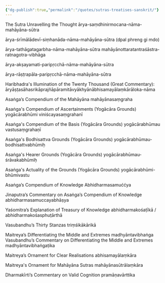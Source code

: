 ```yaml
---
{"dg-publish":true,"permalink":"/quotes/sutras-treatises-sanskrit/"}
---
```


The Sutra Unravelling the Thought
ārya-saṃdhinirmocana-nāma-mahāyāna-sūtra

ārya-śrīmālādevī-siṃhanāda-nāma-mahāyāna-sūtra (dpal phreng gi mdo)

ārya-tathāgatagarbha-nāma-mahāyāna-sūtra
mahāyānottaratantraśāstra-ratnagotra-vibhāga

ārya-akṣayamati-paripṛcchā-nāma-mahāyāna-sūtra

ārya-rāṣṭrapāla-paripṛcchā-nāma-mahāyāna-sūtra

Haribhadra's Illumination of the Twenty Thousand (Great Commentary):
āryāṣṭasāhasrikāprajñāpāramitāvyākhyānābhisamayālaṃkārāloka-nāma

Asaṅga’s Compendium of the Mahāyāna
mahāyānasaṃgraha

Asaṅga's Compendium of Ascertainments  (Yogācāra Grounds)
yogācārabhūmi viniścayasaṃgrahanī

Asaṅga's Compendium of the Basis (Yogācāra Grounds)
yogācārabhūmau vastusaṃgrahaṇī

Asaṅga's Bodhisattva Grounds (Yogācāra Grounds)
yogācārabhūmau-bodhisattvabhūmiḥ

Asaṅga's Hearer Grounds (Yogācāra Grounds)
yogācārabhūmau-śrāvakabhūmiḥ

Asaṅga's Actuality of the Grounds (Yogācāra Grounds)
yogācārabhūmi-bhūmivastu

Asaṅga’s Compendium of Knowledge
Abhidharmasamuććya

Jinaputra’s Commentary on Asaṅga’s Compendium of Knowledge
abhidharmasamuccayabhāṣya

Yaśomitra’s Explanation of Treasury of Knowledge
abhidharmakośaṭīkā / abhidharmakośasphuṭārthā

Vasubandhu’s  Thirty Stanzas
triṃśikākārikā

Maitreya’s Differentiating the Middle and Extremes
madhyāntavibhaṅga
Vasubandhu’s Commentary on Differentiating the Middle and Extremes
madhyāntavibhaṅgaṭika

Maitreya’s Ornament for Clear Realisations
abhisamayālaṃkāra

Maitreya's Ornament for Mahāyāna Sutras
mahāyānasūtrālaṃkāra

Dharmakīrti’s Commentary on Valid Cognition
pramāṇavārttika